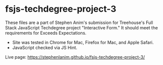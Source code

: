 # fsjs-techdegree-project-3

These files are a part of Stephen Anim's submission for Treehouse's Full Stack JavaScript Techdegree project "Interactive Form." It should meet the requirements for Exceeds Expectations.

- Site was tested in Chrome for Mac, Firefox for Mac, and Apple Safari.
- JavaScript checked via JS Hint.

Live page: https://stephenlanim.github.io/fsjs-techdegree-project-3/
